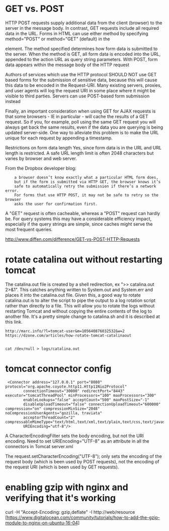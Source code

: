 # GET vs. POST
HTTP POST requests supply additional data from the client (browser) to the server in the message body. 
In contrast, GET requests include all required data in the URL. Forms in HTML can use either method by
specifying method="POST" or method="GET" (default) in the <form> element. The method specified determines 
how form data is submitted to the server. When the method is GET, all form data is encoded into the URL, 
appended to the action URL as query string parameters. With POST, form data appears within the message body 
of the HTTP request

Authors of services which use the HTTP protocol SHOULD NOT use GET based forms for the submission of sensitive data, because this will cause this data to be encoded in the Request-URI. Many existing servers, proxies, and user agents will log the request URI in some place where it might be visible to third parties. Servers can use POST-based form submission instead

Finally, an important consideration when using GET for AJAX requests is that some browsers - IE in particular - will cache the results of a GET request. So if you, for example, poll using the same GET request you will always get back the same results, even if the data you are querying is being updated server-side. One way to alleviate this problem is to make the URL unique for each request by appending a timestamp.

Restrictions on form data length	Yes, since form data is in the URL and URL length is restricted. A safe URL length limit is often 2048 characters but varies by browser and web server.

From the Dropbox developer blog:
```
    a browser doesn’t know exactly what a particular HTML form does, 
    but if the form is submitted via HTTP GET, the browser knows it’s
    safe to automatically retry the submission if there’s a network error.
    For forms that use HTTP POST, it may not be safe to retry so the browser
    asks the user for confirmation first.
```
A "GET" request is often cacheable, whereas a "POST" request can hardly be. For query systems this may have a considerable efficiency impact, especially if the query strings are simple, since caches might serve the most frequent queries.

http://www.diffen.com/difference/GET-vs-POST-HTTP-Requests

# rotate catalina out without restarting tomcat

The catalina.out file is created by a shell redirection, ex ">> catalina.out 2>&1".  This catches anything written to System.out and System.err and places it into the catalina.out file. 
Given this, a good way to rotate catalina.out is to alter the script to pipe the output to a log rotation script rather than directly to a file.  This will allow you to rotate the logs without restarting Tomcat and without copying the entire contents of the log to another file.
It's a pretty simple change to catalina.sh and it is described at this link.

    http://marc.info/?l=tomcat-user&m=105640876032532&w=2
    https://dzone.com/articles/how-rotate-tomcat-catalinaout
    

    cat /dev/null > logs/catalina.out


# tomcat connector config

```
 <Connector address="127.0.0.1" port="8080" protocol="org.apache.coyote.http11.Http11Nio2Protocol"
        connectionTimeout="30000" redirectPort="8443" executor="tomcatThreadPool" minProcessors="100" maxProcessors="300"
        enableLookups="false" acceptCount="500" maxPostSize="-1"
        disableUploadTimeout="false" connectionUploadTimeout="600000"   compression="on" compressionMinSize="2048" noCompressionUserAgents="gozilla, traviata"
        acceptorThreadCount="2" compressableMimeType="text/html,text/xml,text/plain,text/css,text/javascript,application/javascript"
        URIEncoding="utf-8"/>
```

A CharacterEncodingFilter sets the body encoding, but not the URI encoding.
Need to set URIEncoding="UTF-8" as an attribute in all the connectors in Tomcat server.xml

The request.setCharacterEncoding("UTF-8"); only sets the encoding of the request body (which is been used by POST requests), not the encoding of the request URI (which is been used by GET requests).

# enabling gzip with nginx and verifying that it's working
 
curl -H "Accept-Encoding: gzip,deflate" -I http://web/resource
[https://www.digitalocean.com/community/tutorials/how-to-add-the-gzip-module-to-nginx-on-ubuntu-16-04]
